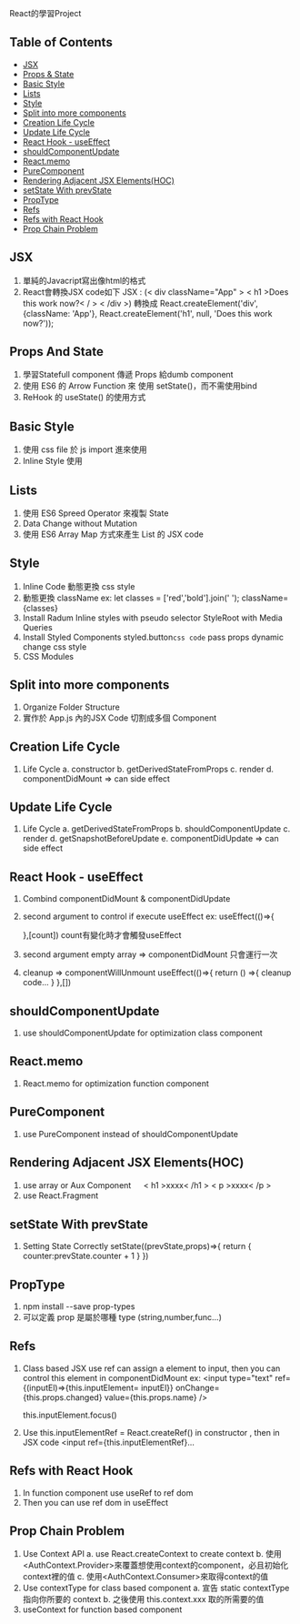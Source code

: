 React的學習Project

## Table of Contents
- [JSX](#jsx)
- [Props & State](#props-and-state)
- [Basic Style](#basic-style)
- [Lists](#sending-feedback)
- [Style](#style)
- [Split into more components](#split)
- [Creation Life Cycle](#creation-life-cycle)
- [Update Life Cycle](#update-life-cycle)
- [React Hook - useEffect](#useEffect)
- [shouldComponentUpdate](#shouldComponentUpdate)
- [React.memo](#react-memo)
- [PureComponent](#pure-component)
- [Rendering Adjacent JSX Elements(HOC)](#adjacent)
- [setState With prevState](#setState-prevState)
- [PropType](#prop-type)
- [Refs](#refs)
- [Refs with React Hook](#refs-react-hook)
- [Prop Chain Problem](#prop-chain-problem)

## JSX

1. 單純的Javacript寫出像html的格式
2. React會轉換JSX code如下
   JSX : (< div className="App" >
          < h1 >Does this work now?< / >
         < /div >)
   轉換成 React.createElement('div', {className: 'App'}, React.createElement('h1', null, 'Does this work now?'));

## Props And State

1. 學習Statefull component 傳遞 Props 給dumb component
2. 使用 ES6 的 Arrow Function 來 使用 setState()，而不需使用bind
3. ReHook 的 useState() 的使用方式

## Basic Style

1. 使用 css file 於 js import 進來使用
2. Inline Style 使用

## Lists

1. 使用 ES6 Spreed Operator 來複製 State
2. Data Change without Mutation
3. 使用 ES6 Array Map 方式來產生 List 的 JSX code

## Style

1. Inline Code 動態更換 css style
2. 動態更換 className
   ex: let classes = ['red','bold'].join(' ');
   className={classes}
3. Install Radum
   Inline styles with pseudo selector
   StyleRoot with Media Queries
4. Install Styled Components
   styled.button`css code`
   pass props dynamic change css style
5. CSS Modules

## Split into more components

1. Organize Folder Structure
2. 實作於 App.js 內的JSX Code 切割成多個 Component

## Creation Life Cycle
1. Life Cycle
   a. constructor
   b. getDerivedStateFromProps
   c. render
   d. componentDidMount => can side effect

## Update Life Cycle
1. Life Cycle
   a. getDerivedStateFromProps
   b. shouldComponentUpdate
   c. render
   d. getSnapshotBeforeUpdate
   e. componentDidUpdate => can side effect

## React Hook - useEffect
1. Combind componentDidMount & componentDidUpdate
2. second argument to control if execute useEffect
   ex: useEffect(()=>{

   },[count])
   count有變化時才會觸發useEffect

3. second argument empty array => componentDidMount 只會運行一次
4. cleanup => componentWillUnmount
   useEffect(()=>{
      return () =>{
         cleanup code...
      }
   },[])

## shouldComponentUpdate
1. use shouldComponentUpdate for optimization class component

## React.memo
1. React.memo for optimization function component

## PureComponent
1. use PureComponent instead of shouldComponentUpdate

## Rendering Adjacent JSX Elements(HOC)
1. use array or Aux Component
 　<Aux>
      < h1 >xxxx< /h1 >
      < p >xxxx< /p >
   </Aux>
2. use React.Fragment

## setState With prevState
1. Setting State Correctly
   setState((prevState,props)=>{
      return {
        counter:prevState.counter + 1
      }
   })

## PropType
1. npm install --save prop-types
2. 可以定義 prop 是屬於哪種 type (string,number,func...)

## Refs
1. Class based JSX use ref can assign a element to input, then you can control this element in componentDidMount
    ex: 
    <input 
      type="text"
      ref={(inputEl)=>{this.inputElement= inputEl}}
      onChange={this.props.changed} 
      value={this.props.name} 
    />

    this.inputElement.focus()
2. Use this.inputElementRef = React.createRef() in constructor
   , then in JSX code <input ref={this.inputElementRef}...

## Refs with React Hook
1. In function component use useRef to ref dom
2. Then you can use ref dom in useEffect

## Prop Chain Problem
1. Use Context API
   a. use React.createContext to create context
   b. 使用<AuthContext.Provider>來覆蓋想使用context的component，必且初始化context裡的值
   c. 使用<AuthContext.Consumer>來取得context的值
2. Use contextType for class based component
   a. 宣告 static contextType 指向你所要的 context
   b. 之後使用 this.context.xxx 取的所需要的值
3. useContext for function based component
